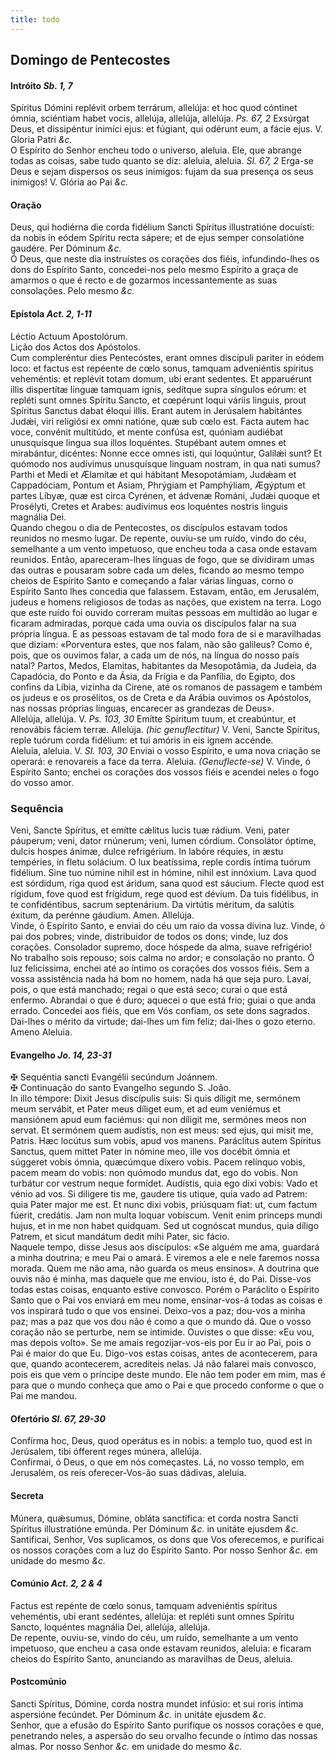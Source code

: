 ```yaml
---
title: todo
---
```

<h2 class="text-center">Domingo de Pentecostes</h2>

<h4 class="text-center">Intróito <em>Sb. 1, 7</em></h4>
<div class="container-fluid">
<div class="row">
<div class="dropcap text-justify">
Spíritus Dómini replévit orbem terrárum, allelúja: et hoc quod cóntinet ómnia, sciéntiam habet vocis, allelúja, allelúja, allelúja. <em>Ps. 67, 2</em> Exsúrgat Deus, et dissipéntur inimíci ejus: et fúgiant, qui odérunt eum, a fácie ejus.
V. Gloria Patri <em>&c.</em>
</div>
<div class="dropcap text-justify">
O Espírito do Senhor encheu todo o universo, aleluia. Ele, que abrange todas as coisas, sabe tudo quanto se diz: aleluia, aleluia. <em>Sl. 67, 2</em> Erga-se Deus e sejam dispersos os seus inimigos: fujam da sua presença os seus inimigos!
V. Glória ao Pai <em>&c.</em>
</div>
</div>
</div>

<h4 class="text-center">Oração</h4>
<div class="container-fluid">
<div class="row">
<div class="dropcap text-justify">
Deus, qui hodiérna die corda fidélium Sancti Spíritus illustratióne docuísti: da nobis in eódem Spíritu recta sápere; et de ejus semper consolatióne gaudére. Per Dóminum <em>&c.</em>
</div>
<div class="dropcap text-justify">
Ó Deus, que neste dia instruístes os corações dos fiéis, infundindo-lhes os dons do Espírito Santo, concedei-nos pelo mesmo Espírito a graça de amarmos o que é recto e de gozarmos incessantemente as suas consolações. Pelo mesmo <em>&c.</em>
</div>
</div>
</div>

<h4 class="text-center">Epístola <em>Act. 2, 1-11</em></h4>
<div class="container-fluid">
<div class="row">
<div class="text-justify">
Léctio Actuum Apostolórum.
</div>
<div class="text-justify">
Lição dos Actos dos Apóstolos.
</div>
<div class="dropcap text-justify">
Cum compleréntur dies Pentecóstes, erant omnes discípuli pariter in eódem loco: et factus est repéente de cœlo sonus, tamquam adveniéntis spíritus veheméntis: et replévit totam domum, ubi erant sedentes. Et apparuérunt illis dispertítæ linguæ tamquam ignis, sedítque supra síngulos eórum: et repléti sunt omnes Spíritu Sancto, et cœpérunt loqui váriis linguis, prout Spíritus Sanctus dabat éloqui illis. Erant autem in Jerúsalem habitántes Judǽi, viri religiósi ex omni natióne, quæ sub cœlo est. Facta autem hac voce, convénit multitúdo, et mente confúsa est, quóniam audiébat unusquísque lingua sua illos loquéntes. Stupébant autem omnes et mirabántur, dicéntes: Nonne ecce omnes isti, qui loquúntur, Galilǽi sunt? Et quómodo nos audívimus unusquísque linguam nostram, in qua nati sumus? Parthi et Medi et Ælamítæ et qui hábitant Mesopotámiam, Judǽam et Cappadóciam, Pontum et Asiam, Phrýgiam et Pamphýliam, Ægýptum et partes Líbyæ, quæ est circa Cyrénen, et ádvenæ Románi, Judǽi quoque et Prosélyti, Cretes et Arabes: audívimus eos loquéntes nostris linguis magnália Dei.
</div>
<div class="dropcap text-justify">
Quando chegou o dia de Pentecostes, os discípulos estavam todos reunidos no mesmo lugar. De repente, ouviu-se um ruído, vindo do céu, semelhante a um vento impetuoso, que encheu toda a casa onde estavam reunidos. Então, apareceram-lhes línguas de fogo, que se dividiram umas das outras e pousaram sobre cada um deles, ficando ao mesmo tempo cheios de Espírito Santo e começando a falar várias línguas, corno o Espírito Santo lhes concedia que falassem. Estavam, então, em Jerusalém, judeus e homens religiosos de todas as nações, que existem na terra. Logo que este ruído foi ouvido correram muitas pessoas em multidão ao lugar e ficaram admiradas, porque cada uma ouvia os discípulos falar na sua própria língua. E as pessoas estavam de tal modo fora de si e maravilhadas que diziam: «Porventura estes, que nos falam, não são galileus? Como é, pois, que os ouvimos falar, a cada um de nós, na língua do nosso país natal? Partos, Medos, Elamitas, habitantes da Mesopotâmia, da Judeia, da Capadócia, do Ponto e da Ásia, da Frígia e da Panfília, do Egipto, dos confins da Líbia, vizinha da Cirene, até os romanos de passagem e também os judeus e os prosélitos, os de Creta e da Arábia ouvimos os Apóstolos, nas nossas próprias línguas, encarecer as grandezas de Deus».
</div>
</div>
</div>

<div class="container-fluid">
<div class="row">
<div class="text-justify">
Allelúja, allelúja. V. <em>Ps. 103, 30</em> Emítte Spíritum tuum, et creabúntur, et renovábis fáciem terræ. Allelúja. <em>(hic genuflectitur)</em> V. Veni, Sancte Spíritus, reple tuórum corda fidélium: et tui amóris in eis ignem accénde.
</div>
<div class="text-justify">
Aleluia, aleluia. V. <em>Sl. 103, 30</em> Enviai o vosso Espírito, e uma nova criação se operará: e renovareis a face da terra. Aleluia. <em>(Genuflecte-se)</em> V. Vinde, ó Espírito Santo; enchei os corações dos vossos fiéis e acendei neles o fogo do vosso amor.
</div>
</div>
</div>

<h3 class="text-center">Sequência</h3>
<div class="container-fluid">
<div class="row">
<div class="dropcap text-justify">
Veni, Sancte Spíritus, et emítte cǽlitus lucis tuæ rádium. Veni, pater páuperum; veni, dator rnúnerum; veni, lumen córdium. Consolátor óptime, dulcis hospes ánimæ, dulce refrigérium. In labóre réquies, in æstu tempéries, in fletu solácium. O lux beatíssima, reple cordis íntima tuórum fidélium. Sine tuo númine nihil est in hómine, nihil est innóxium. Lava quod est sórdidum, riga quod est áridum, sana quod est sáucium. Flecte quod est rígidum, fove quod est frígidum, rege quod est dévium. Da tuis fidélibus, in te confidéntibus, sacrum septenárium. Da virtútis méritum, da salútis éxitum, da perénne gáudium. Amen. Allelúja.
</div>
<div class="dropcap text-justify">
Vinde, ó Espírito Santo, e enviai do céu um raio da vossa divina luz. Vinde, ó pai dos pobres; vinde, distribuidor de todos os dons; vinde, luz dos corações. Consolador supremo, doce hóspede da alma, suave refrigério! No trabalho sois repouso; sois calma no ardor; e consolação no pranto. Ó luz felicíssima, enchei até ao íntimo os corações dos vossos fiéis. Sem a vossa assistência nada há bom no homem, nada há que seja puro. Lavai, pois, o que está manchado; regai o que está seco; curai o que está enfermo. Abrandai o que é duro; aquecei o que está frio; guiai o que anda errado. Concedei aos fiéis, que em Vós confiam, os sete dons sagrados. Dai-lhes o mérito da virtude; dai-lhes um fim feliz; dai-lhes o gozo eterno. Ameno Aleluia.
</div>
</div>
</div>

<h4 class="text-center">Evangelho <em>Jo. 14, 23-31</em></h4>
<div class="container-fluid">
<div class="row">
<div class="text-justify">
<span class="text-danger">&#10016;</span> Sequéntia sancti Evangélii secúndum Joánnem.
</div>
<div class="text-justify">
<span class="text-danger">&#10016;</span> Continuação do santo Evangelho segundo S. João.
</div>
<div class="dropcap text-justify">
In illo témpore: Dixit Jesus discípulis suis: Si quis díligit me, sermónem meum servábit, et Pater meus díliget eum, et ad eum veniémus et mansiónem apud eum faciémus: qui non díligit me, sermónes meos non servat. Et sermónem quem audístis, non est meus: sed ejus, qui misit me, Patris. Hæc locútus sum vobis, apud vos manens. Paráclitus autem Spíritus Sanctus, quem mittet Pater in nómine meo, ille vos docébit ómnia et súggeret vobis ómnia, quæcúmque díxero vobis. Pacem relínquo vobis, pacem meam do vobis: non quómodo mundus dat, ego do vobis. Non turbátur cor vestrum neque formídet. Audístis, quia ego dixi vobis: Vado et vénio ad vos. Si diligere tis me, gaudere tis utique, quia vado ad Patrem: quia Pater major me est. Et nunc dixi vobis, priúsquam fiat: ut, cum factum fúerit, credátis. Jam non multa loquar vobíscum. Venit enim princeps mundi hujus, et in me non habet quidquam. Sed ut cognóscat mundus, quia díligo Patrem, et sicut mandátum dedit mihi Pater, sic fácio.
</div>
<div class="dropcap text-justify">
Naquele tempo, disse Jesus aos discípulos: «Se alguém me ama, guardará a minha doutrina; e meu Pai o amará. E viremos a ele e nele faremos nossa morada. Quem me não ama, não guarda os meus ensinos». A doutrina que ouvis não é minha, mas daquele que me enviou, isto é, do Pai. Disse-vos todas estas coisas, enquanto estive convosco. Porém o Paráclito o Espírito Santo que o Pai vos enviará em meu nome, ensinar-vos-á todas as coisas e vos inspirará tudo o que vos ensinei. Deixo-vos a paz; dou-vos a minha paz; mas a paz que vos dou não é como a que o mundo dá. Que o vosso coração não se perturbe, nem se intimide. Ouvistes o que disse: «Eu vou, mas depois volto». Se me amais regozijar-vos-eis por Eu ir ao Pai, pois o Pai é maior do que Eu. Digo-vos estas coisas, antes de acontecerem, para que, quando acontecerem, acrediteis nelas. Já não falarei mais convosco, pois eis que vem o príncipe deste mundo. Ele não tem poder em mim, mas é para que o mundo conheça que amo o Pai e que procedo conforme o que o Pai me mandou.
</div>
</div>
</div>

<h4 class="text-center">Ofertório <em>Sl. 67, 29-30</em></h4>
<div class="container-fluid">
<div class="row">
<div class="dropcap text-justify">
Confírma hoc, Deus, quod operátus es in nobis: a templo tuo, quod est in Jerúsalem, tibi ófferent reges múnera, allelúja.
</div>
<div class="dropcap text-justify">
Confirmai, ó Deus, o que em nós começastes. Lá, no vosso templo, em Jerusalém, os reis oferecer-Vos-ão suas dádivas, aleluia.
</div>
</div>
</div>

<h4 class="text-center">Secreta</h4>
<div class="container-fluid">
<div class="row">
<div class="dropcap text-justify">
Múnera, quǽsumus, Dómine, obláta sanctífica: et corda nostra Sancti Spíritus illustratióne emúnda. Per Dóminum <em>&c.</em> in unitáte ejusdem <em>&c.</em>
</div>
<div class="dropcap text-justify">
Santificai, Senhor, Vos suplicamos, os dons que Vos oferecemos, e purificai os nossos corações com a luz do Espírito Santo. Por nosso Senhor <em>&c.</em> em unidade do mesmo <em>&c.</em>
</div>
</div>
</div>

<h4 class="text-center">Comúnio <em>Act. 2, 2 & 4</em></h4>
<div class="container-fluid">
<div class="row">
<div class="dropcap text-justify">
Factus est repénte de cœlo sonus, tamquam adveniéntis spíritus veheméntis, ubi erant sedéntes, allelúja: et repléti sunt omnes Spíritu Sancto, loquéntes magnália Dei, allelúja, allelúja.
</div>
<div class="dropcap text-justify">
De repente, ouviu-se, vindo do céu, um ruído, semelhante a um vento impetuoso, que encheu a casa onde estavam reunidos, aleluia: e ficaram cheios do Espírito Santo, anunciando as maravilhas de Deus, aleluia.
</div>
</div>
</div>

<h4 class="text-center">Postcomúnio</h4>
<div class="container-fluid">
<div class="row">
<div class="dropcap text-justify">
Sancti Spíritus, Dómine, corda nostra mundet infúsio: et sui roris íntima aspersióne fecúndet. Per Dóminum <em>&c.</em> in unitáte ejusdem <em>&c.</em>
</div>
<div class="dropcap text-justify">
Senhor, que a efusão do Espírito Santo purifique os nossos corações e que, penetrando neles, a aspersão do seu orvalho fecunde o íntimo das nossas almas. Por nosso Senhor <em>&c.</em> em unidade do mesmo <em>&c.</em>
</div>
</div>
</div>
